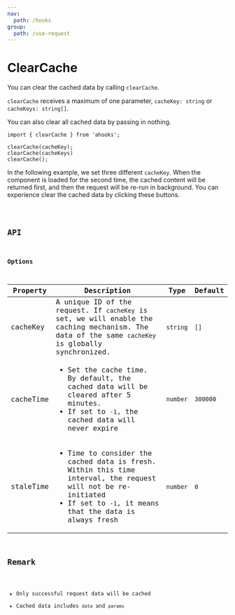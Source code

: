 ```yaml
---
nav:
  path: /hooks
group:
  path: /use-request
---
```


# ClearCache

You can clear the cached data by calling `clearCache`. 

`clearCache` receives a maximum of one parameter, `cacheKey: string` or `cacheKeys: string[]`.

You can also clear all cached data by passing in nothing.

```tsx | pure
import { clearCache } from 'ahooks';

clearCache(cacheKey);
clearCache(cacheKeys)
clearCache();
```

In the following example, we set three different `cacheKey`. When the component is loaded for the second time, the cached content will be returned first, and then the request will be re-run in background. You can experience clear the cached data by clicking these buttons.

<code src="./demo/clear.tsx" />

## API

### Options

| Property  | Description                                                                                                                                                                                                         | Type     | Default  |
|-----------|---------------------------------------------------------------------------------------------------------------------------------------------------------------------------------------------------------------------|----------|----------|
| cacheKey  |  A unique ID of the request. If `cacheKey` is set, we will enable the caching mechanism. The data of the same `cacheKey` is globally synchronized.                                                                      | `string` | `[]`     |
| cacheTime | <ul><li> Set the cache time. By default, the cached data will be cleared after 5 minutes.</li><li> If set to `-1`, the cached data will never expire</li></ul>                                       | `number` | `300000` |
| staleTime | <ul><li> Time to consider the cached data is fresh. Within this time interval, the request will not be re-initiated</li><li> If set to `-1`, it means that the data is always fresh</li></ul> | `number` | `0`      |

## Remark

* Only successful request data will be cached
* Cached data includes `data` and `params`

